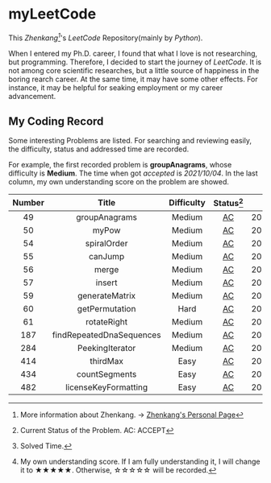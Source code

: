 # myLeetCode

This _Zhenkang[^1]_'s _LeetCode_ Repository(mainly by _Python_).

When I entered my Ph.D. career, I found that what I love is not researching, but programming.
Therefore, I decided to start the journey of _LeetCode_.
It is not among core scientific researches, but a little source of happiness in the boring rearch career.
At the same time, it may have some other effects. For instance, it may be helpful for seaking employment or my career advancement.

<!-- confront the uncertainty about the economic outlook -->

<!-- career advancement / seek employment -->

## My Coding Record

Some interesting Problems are listed. For searching and reviewing easily, the difficulty, status and addressed time are recorded.

For example, the first recorded problem is **groupAnagrams**, whose difficulty is **Medium**. The time when got _accepted_ is _2021/10/04_. In the last column, my own understanding score on the problem are showed.

| Number |          Title           | Difficulty |                    Status[^2]                     |  Time[^3]  | Classification | Mastery[^4] |
| :----: | :----------------------: | :--------: | :-----------------------------------------------: | :--------: | :------------: | :---------: |
|   49   |      groupAnagrams       |   Medium   |      [AC](./Solution_0049_groupAnagrams.py)       | 2021/10/04 |      Hash      |    ★★★★☆    |
|   50   |          myPow           |   Medium   |          [AC](./Solution_0050_myPow.py)           | 2021/10/05 |     Array      |    ★★★★★    |
|   54   |       spiralOrder        |   Medium   |       [AC](./Solution_0054_spiralOrder.py)        | 2021/10/05 |     Array      |    ★★★★☆    |
|   55   |         canJump          |   Medium   |         [AC](./Solution_0055_canJump.py)          | 2021/10/06 |     Greedy     |    ★★★★★    |
|   56   |          merge           |   Medium   |          [AC](./Solution_0056_merge.py)           | 2021/10/06 |    Sorting     |    ★★★★★    |
|   57   |          insert          |   Medium   |          [AC](./Solution_0057_insert.py)          | 2021/10/07 |     Array      |    ★★☆☆☆    |
|   59   |      generateMatrix      |   Medium   |      [AC](./Solution_0059_generateMatrix.py)      | 2021/10/07 |     Array      |    ★★★★☆    |
|   60   |      getPermutation      |    Hard    |      [AC](./Solution_0060_getPermutation.py)      | 2021/10/08 |   Recursion    |    ★★★☆☆    |
|   61   |       rotateRight        |   Medium   |       [AC](./Solution_0061_rotateRight.py)        | 2021/10/08 |  Linked List   |    ★★★☆☆    |
|  187   | findRepeatedDnaSequences |   Medium   | [AC](./Solution_0187_findRepeatedDnaSequences.py) | 2021/10/08 |      Bit       |    ★★★★☆    |
|  284   |     PeekingIterator      |   Medium   |     [AC](./Solution_0284_PeekingIterator.py)      | 2021/10/05 |     Design     |    ★☆☆☆☆    |
|  414   |         thirdMax         |    Easy    |         [AC](./Solution_0414_thirdMax.py)         | 2021/10/06 |    Sorting     |    ★★★★★    |
|  434   |      countSegments       |    Easy    |      [AC](./Solution_0434_countSegments.py)       | 2021/10/07 |     String     |    ★★★★★    |
|  482   |   licenseKeyFormatting   |    Easy    |   [AC](./Solution_0482_licenseKeyFormatting.py)   | 2021/10/04 |     String     |    ★★☆☆☆    |

[^1]: More information about Zhenkang. -> [Zhenkang's Personal Page](https://qizhenkang.github.io/)
[^2]: Current Status of the Problem. AC: ACCEPT
[^3]: Solved Time.
[^4]: My own understanding score. If I am fully understanding it, I will change it to ★★★★★. Otherwise, ☆☆☆☆☆ will be recorded.
